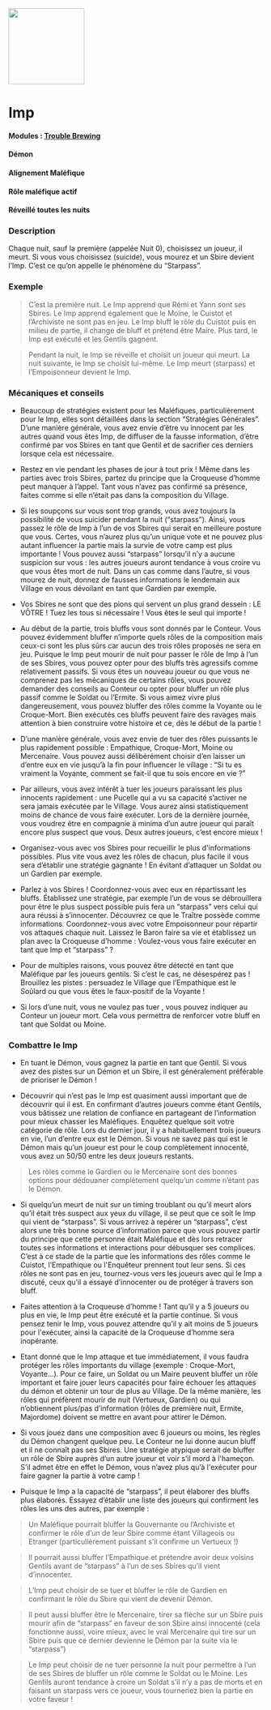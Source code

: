 <img src="https://github.com/brain-academy/wiki/blob/master/public/img/blood-on-the-clocktower/roles/imp.png?raw=true" height="150"> 

# Imp

#### Modules : [Trouble Brewing](https://brain-academy.github.io/wiki/blood-on-the-clocktower/modules/trouble-brewing)
#### Démon
#### Alignement Maléfique
#### Rôle maléfique actif
#### Réveillé toutes les nuits

### Description
Chaque nuit, sauf la première (appelée Nuit 0), choisissez un joueur, il meurt.
Si vous vous choisissez (suicide), vous mourez et un Sbire devient l’Imp. C’est ce qu’on appelle le phénomène du “Starpass”.
 
### Exemple
> C’est la première nuit. Le Imp apprend que Rémi et Yann sont ses Sbires. Le Imp apprend également que le Moine, le Cuistot et l’Archiviste ne sont pas en jeu. Le Imp bluff le rôle du Cuistot puis en milieu de partie, il change de bluff et prétend être Maire. Plus tard, le Imp est exécuté et les Gentils gagnent.

> Pendant la nuit, le Imp se réveille et choisit un joueur qui meurt. La nuit suivante, le Imp se choisit lui-même. Le Imp meurt (starpass) et l’Empoisonneur devient le Imp.

### Mécaniques et conseils
- Beaucoup de stratégies existent pour les Maléfiques, particulièrement pour le Imp, elles sont détaillées dans la section “Stratégies Générales”. D’une manière générale, vous avez envie d’être vu innocent par les autres quand vous êtes Imp, de diffuser de la fausse information, d’être confirmé par vos Sbires en tant que Gentil et de sacrifier ces derniers lorsque cela est nécessaire. 

- Restez en vie pendant les phases de jour à tout prix ! Même dans les parties avec trois Sbires, partez du principe que la Croqueuse d’homme peut manquer à l’appel.  Tant vous n’avez pas confirmé sa présence, faites comme si elle n’était pas dans la composition du Village.

- Si les soupçons sur vous sont trop grands, vous avez toujours la possibilité de vous suicider pendant la nuit (“starpass”). Ainsi, vous passez le rôle de Imp à l’un de vos Sbires qui serait en meilleure posture que vous. Certes, vous n’aurez plus qu’un unique vote et ne pouvez plus autant influencer la partie mais la survie de votre camp est plus importante ! Vous pouvez aussi “starpass” lorsqu’il n’y a aucune suspicion sur vous : les autres joueurs auront tendance à vous croire vu que vous êtes mort de nuit. Dans un cas comme dans l’autre, si vous mourez de nuit, donnez de fausses informations le lendemain aux Village en vous dévoilant en tant que Gardien par exemple.

- Vos Sbires ne sont que des pions qui servent un plus grand dessein : LE  VÔTRE ! Tuez les tous si nécessaire ! Vous êtes le seul qui importe !

- Au début de la partie, trois bluffs vous sont donnés par le Conteur. Vous pouvez évidemment bluffer n’importe quels rôles de la composition mais ceux-ci sont les plus sûrs car aucun des trois rôles proposés ne sera en jeu. Puisque le Imp peut mourir de nuit pour passer le rôle de Imp à l’un de ses Sbires, vous pouvez opter pour des bluffs très agressifs comme relativement passifs. Si vous êtes un nouveau joueur ou que vous ne comprenez pas les mécaniques de certains rôles, vous pouvez demander des conseils au Conteur ou opter pour bluffer un rôle plus passif comme le Soldat ou l’Ermite. Si vous aimez vivre plus dangereusement, vous pouvez bluffer des rôles comme la Voyante ou le Croque-Mort. Bien exécutés ces bluffs peuvent faire des ravages mais attention à bien construire votre histoire et ce, dès le début de la partie !

- D’une manière générale, vous avez envie de tuer des rôles puissants le plus rapidement possible : Empathique, Croque-Mort, Moine ou Mercenaire. Vous pouvez aussi délibérément choisir d’en laisser un d’entre eux en vie jusqu’à la fin pour influencer le village : “Si tu es vraiment la Voyante, comment se fait-il que tu sois encore en vie ?”

- Par ailleurs, vous avez intérêt à tuer les joueurs paraissant les plus innocents rapidement : une Pucelle qui a vu sa capacité s’activer ne sera jamais exécutée par le Village. Vous aurez ainsi statistiquement moins de chance de vous faire exécuter. Lors de la dernière journée, vous voudrez être en compagnie à minima d’un autre joueur qui paraît encore plus suspect que vous. Deux autres joueurs, c’est encore mieux !

- Organisez-vous avec vos Sbires pour recueillir le plus d'informations possibles. Plus vite vous avez les rôles de chacun, plus facile il vous sera d’établir une stratégie gagnante ! En évitant d’attaquer un Soldat ou un Gardien par exemple.

- Parlez à vos Sbires ! Coordonnez-vous avec eux en répartissant les bluffs. Établissez une stratégie, par exemple l’un de vous se débrouillera pour être le plus suspect possible puis fera un “starpass” vers celui qui aura réussi à s’innocenter. Découvrez ce que le Traître possède comme informations. Coordonnez-vous avec votre Empoisonneur pour répartir vos attaques chaque nuit. Laissez le Baron faire sa vie et établissez un plan avec la Croqueuse d’homme : Voulez-vous vous faire exécuter en tant que Imp et “starpass” ?

- Pour de multiples raisons, vous pouvez être détecté en tant que Maléfique par les joueurs gentils. Si c’est le cas, ne désespérez pas ! Brouillez les pistes : persuadez le Village que l’Empathique est le Soûlard ou que vous êtes le faux-positif de la Voyante !

- Si lors d’une nuit, vous ne voulez pas tuer , vous pouvez indiquer au Conteur un joueur mort. Cela vous permettra de renforcer votre bluff en tant que Soldat ou Moine.

### Combattre le Imp
- En tuant le Démon, vous gagnez la partie en tant que Gentil. Si vous avez des pistes sur un Démon et un Sbire, il est généralement préférable de prioriser le Démon !

- Découvrir qui n’est pas le Imp est quasiment aussi important que de découvrir qui il est. En confirmant d’autres joueurs comme étant Gentils, vous bâtissez une relation de confiance en partageant de l’information pour mieux chasser les Maléfiques. Enquêtez quelque soit votre catégorie de rôle. Lors du dernier jour, il y a habituellement trois joueurs en vie, l’un d’entre eux est le Démon. Si vous ne savez pas qui est le Démon mais qu’un joueur est pour le coup complètement innocenté, vous avez un 50/50 entre les deux joueurs restants.

> Les rôles comme le Gardien ou le Mercenaire sont des bonnes options pour dédouaner complètement quelqu’un comme n’étant pas le Démon.

- Si quelqu’un meurt de nuit sur un timing troublant ou qu’il meurt alors qu’il était très suspect aux yeux du village, il se peut que ce soit le Imp qui vient de “starpass”. Si vous arrivez à repérer un “starpass”, c’est alors une très bonne source d’information parce que vous pouvez partir du principe que cette personne était Maléfique et dès lors retracer toutes ses informations et interactions pour débusquer ses complices. C’est à ce stade de la partie que les informations des rôles comme le Cuistot, l’Empathique ou l'Enquêteur prennent tout leur sens. Si ces rôles ne sont pas en jeu, tournez-vous vers les joueurs avec qui le Imp a discuté, ceux qu’il a essayé d’innocenter ou de protéger à travers son bluff.

- Faites attention à la Croqueuse d’homme ! Tant qu’il y a 5 joueurs ou plus en vie, le Imp peut être exécuté et la partie continue. Si vous pensez tenir le Imp, vous pouvez attendre qu’il y ait moins de 5 joueurs pour l'exécuter, ainsi la capacité de la Croqueuse d’homme sera inopérante.

- Etant donné que le Imp attaque et tue immédiatement, il vous faudra protéger les rôles importants du village (exemple : Croque-Mort, Voyante...). Pour ce faire, un Soldat ou un Maire peuvent bluffer un rôle important et faire jouer leurs capacités pour faire échouer les attaques du démon  et obtenir un tour de plus au Village. De la même manière, les rôles qui préfèrent mourir de nuit (Vertueux, Gardien) ou qui n’obtiennent plus/pas d’information (rôles de première nuit, Ermite, Majordome) doivent se mettre en avant pour attirer le Démon. 

- Si vous jouez dans une composition avec 6 joueurs ou moins, les règles du Démon changent quelque peu. Le Conteur ne lui donne aucun bluff et il ne connaît pas ses Sbires. Une stratégie atypique serait de bluffer un rôle de Sbire auprès d’un autre joueur et voir s’il mord à l'hameçon. S’il admet être en effet le Démon, vous n’avez plus qu’à l'exécuter pour faire gagner la partie à votre camp !

- Puisque le Imp a la capacité de “starpass”, il peut élaborer des bluffs plus élaborés. Essayez d’établir une liste des joueurs qui confirment les rôles les uns des autres, par exemple :

> Un Maléfique pourrait bluffer la Gouvernante ou l’Archiviste et confirmer le rôle d’un de leur Sbire comme étant Villageois ou Etranger (particulièrement puissant s’il confirme un Vertueux !)

> Il pourrait aussi bluffer l’Empathique et prétendre avoir deux voisins Gentils avant de “starpass” à l’un de ses Sbires qu’il vient d’innocenter.

> L’Imp peut choisir de se tuer et bluffer le rôle de Gardien en confirmant le rôle du Sbire qui vient de devenir Démon.

> Il peut aussi bluffer être le Mercenaire, tirer sa flèche sur un Sbire puis mourir afin de “starpass” en faveur de son Sbire ainsi innocenté (cela fonctionne aussi, voire mieux, avec le vrai Mercenaire qui tire sur un Sbire puis que ce dernier devienne le Démon par la suite via le “starpass”)

> Le Imp peut choisir de ne tuer personne la nuit pour permettre à l’un de ses Sbires de bluffer un rôle comme le Soldat ou le Moine. Les Gentils auront tendance à croire un Soldat s’il n’y a pas de morts et en faisant un starpass vers ce joueur, vous tourneriez bien la partie en votre faveur !
